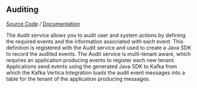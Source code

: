 ## Auditing

[Source Code](https://github.hpe.com/caf/caf-audit) / [Documentation](https://github.hpe.com/caf/caf-audit)

The Audit service allows you to audit user and system actions by defining the required events and the information associated with each event.
This definition is registered with the Audit service and used to create a Java SDK to record the audited events. The Audit service is multi-tenant
aware, which requires an application producing events to register each new tenant. Applications send events using the generated Java SDK to
Kafka from which the Kafka Vertica Integration loads the audit event messages into a table for the tenant of the application producing
messages.